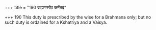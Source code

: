 +++
title = "190 ब्राह्मणस्यैव कर्मैतद्"

+++
190	This duty is prescribed by the wise for a Brahmana only; but no such duty is ordained for a Kshatriya and a Vaisya.